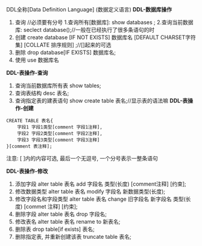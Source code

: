 DDL全称[Data Definition Language]  (数据定义语言)
**DDL-数据库操作**
1. 查询 //必须要有分号 
	1.查询所有[数据库]: show databases ;
	2.查询当前数据库: seclect database();//一般在已经执行了很多条语句的时
2. 创建
	create database [IF NOT EXISTS] 数据库名 [DEFAULT CHARSET字符集]   [COLLATE 排序规则]  ;//[]起来的可选
3. 删除
	drop database[IF EXISTS] 数据库名;
4. 使用
	use 数据库名



**DDL-表操作-查询**
1. 查询当前数据库所有表  show tables;
2. 查询表结构  desc 表名; 
3. 查询指定表的建表语句  show create table 表名;//显示表的语法嘛
**DDL-表操作-创建**
```
CREATE TABLE 表名{
	字段1 字段1类型[comment 字段1注释], 
	字段2 字段2类型[comment 字段2注释],
	字段3 字段3类型[comment 字段3注释]
}[comment 表注释];
```
注意: [ ]内的内容可选, 最后一个无逗号, 一个分号表示一整条语句

**DDL-表操作-修改**
1. 添加字段
	 alter table 表名 add 字段名 类型(长度) [comment注释]   [约束];
2. 修改数据类型
	 alter table 表名 modify 字段名 新数据类型(长度);
3. 修改字段名和字段类型
	 alter table 表名 change 旧字段名 新字段名 类型(长度) [commet 注释]   [约束];
4. 删除字段
	 alter table 表名 drop 字段名;
5. 修改表名
	 alter table 表名 rename to 新表名;
6. 删除表
	 drop table[if exists] 表名;
7. 删除指定表, 并重新创建该表
	 truncate table 表名;